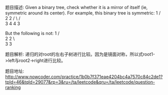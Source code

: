 ﻿题目描述:
Given a binary tree, check whether it is a mirror of itself (ie, symmetric around its center).
For example, this binary tree is symmetric:
    1
   / \
  2   2
 / \ / \
3  4 4  3

But the following is not:
    1
   / \
  2   2
   \   \
   3    3

题目解析:
递归的对root的左右子树进行比较。因为是镜面对称，所以式root1->left与root2->right进行比较。

题目地址:
http://www.nowcoder.com/practice/1b0b7f371eae4204bc4a7570c84c2de1?tpId=46&tqId=29077&rp=3&ru=/ta/leetcode&qru=/ta/leetcode/question-ranking